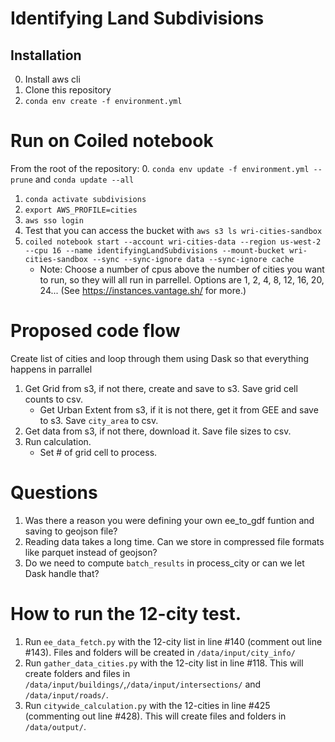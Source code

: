 # Identifying Land Subdivisions

## Installation

0. Install aws cli
1. Clone this repository
2. `conda env create -f environment.yml`


# Run on Coiled notebook
From the root of the repository:
0. `conda env update -f environment.yml --prune` and `conda update --all`
1. `conda activate subdivisions`
2. `export AWS_PROFILE=cities`
3. `aws sso login`
4. Test that you can access the bucket with `aws s3 ls wri-cities-sandbox`
4. `coiled notebook start --account wri-cities-data --region us-west-2 --cpu 16 --name identifyingLandSubdivisions --mount-bucket wri-cities-sandbox --sync --sync-ignore data --sync-ignore cache`
    * Note: Choose a number of cpus above the number of cities you want to run, so they will all run in parrellel. Options are 1, 2, 4, 8, 12, 16, 20, 24... (See https://instances.vantage.sh/ for more.)


# Proposed code flow
Create list of cities and loop through them using Dask so that everything happens in parrallel
1. Get Grid from s3, if not there, create and save to s3. Save grid cell counts to csv.
    * Get Urban Extent from s3, if it is not there, get it from GEE and save to s3. Save `city_area` to csv.
2. Get data from s3, if not there, download it. Save file sizes to csv.
3. Run calculation.
    * Set # of grid cell to process.


# Questions
1. Was there a reason you were defining your own ee_to_gdf funtion and saving to geojson file?
2. Reading data takes a long time. Can we store in compressed file formats like parquet instead of geojson?
3. Do we need to compute `batch_results` in process_city or can we let Dask handle that?


# How to run the 12-city test.
1. Run `ee_data_fetch.py` with the 12-city list in line #140 (comment out line #143). Files and folders will be created in `/data/input/city_info/`
2. Run `gather_data_cities.py` with the 12-city list in line #118. This will create folders and files in `/data/input/buildings/`,`/data/input/intersections/` and `/data/input/roads/`.
3. Run `citywide_calculation.py` with the 12-cities in line #425 (commenting out line #428). This will create files and folders in `/data/output/`.

